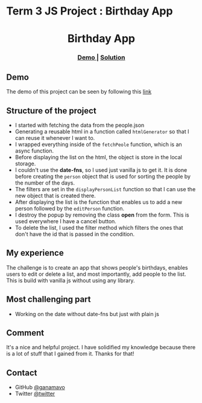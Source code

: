 # Term 3 JS Project : Birthday App
<h1 align="center">Birthday App</h1>

<div align="center">
  <h3>
    <a href="https://countryquiz-play.netlify.app/">
      Demo
    </a>
    <span> | </span>
    <a href="https://github.com/ganamavo/birthday-app">
      Solution
    </a>
  </h3>
</div>

## Demo
 The demo of this project can be seen by following this [link](https://birthday-app-rinon.netlify.app/)
## Structure of the project
- I started with fetching the data from the people.json
- Generating a reusable html in a function called `htmlGenerator` so that I can reuse it whenever I want to.
- I wrapped everything inside of the `fetchPeole` function, which is an async function.
- Before displaying the list on the html, the object is store in the local storage.
- I couldn't use the **date-fns**, so I used just vanilla js to get it. It is done before creating the `person` object that is used for sorting the people by the number of the days.
- The filters are set in the `displayPersonList` function so that I can use the new object that is created there.
- After displaying the list is the function that enables us to add a new person followed by the `editPerson` function. 
- I destroy the popup by removing the class **open** from the form. This is used everywhere I have a cancel button.
- To delete the list, I used the filter method which filters the ones that don't have the id that is passed in the condition.

## My experience
The challenge is to create an app that shows people's birthdays, enables users to edit or delete a list, and most importantly, add people to the list. This is build with vanilla js without using any library.


## Most challenging part
 
- Working on the date without date-fns but just with plain js
 
## Comment
It's a nice and helpful project. I have solidified my knowledge because there is a lot of stuff that I gained from it. Thanks for that!


## Contact
 
-  GitHub [@ganamavo](https://github.com/ganamavo)
-  Twitter [@twitter](https://twitter.com/RTendrinomena)

